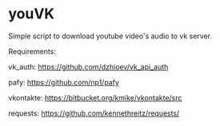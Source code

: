 youVK
=====

Simple script to download youtube video's audio to vk server.

Requirements:  

  vk_auth: https://github.com/dzhioev/vk_api_auth  
  
  pafy: https://github.com/np1/pafy  
  
  vkontakte: https://bitbucket.org/kmike/vkontakte/src  
  
  requests: https://github.com/kennethreitz/requests/  
  

